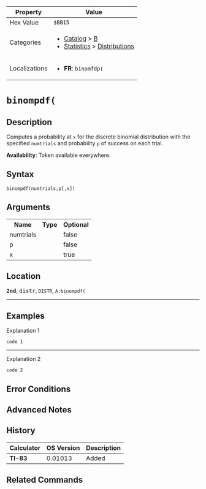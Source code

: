 | Property      | Value |
|---------------|-------|
| Hex Value     | `$BB15`|
| Categories    | <ul><li>[Catalog](<../categories/Catalog.md>) > [B](<../categories/Catalog.md#B>)</li><li>[Statistics](<../categories/Statistics.md>) > [Distributions](<../categories/Statistics.md#Distributions>)</li></ul> |
| Localizations | <ul><li><b>FR</b>: `binomfdp(`</li></ul> |

# `binompdf(`

## Description
Computes a probability at `x` for the discrete binomial distribution with the specified `numtrials` and probability `p` of success on each trial.


<b>Availability</b>: Token available everywhere.

## Syntax
`binompdf(numtrials,p[,x])`

## Arguments
<table>
<tr><th>Name</th><th>Type</th><th>Optional</th></tr>

<tr><td>numtrials</td><td></td><td>false</td></tr>

<tr><td>p</td><td></td><td>false</td></tr>

<tr><td>x</td><td></td><td>true</td></tr>

</table>

## Location
<tt><kbd><b>2nd</b></kbd></tt>, <kbd>distr</kbd>, `DISTR`, `A:binompdf(`
<hr>

## Examples

Explanation 1
```ti-basic
code 1
```
---
Explanation 2
```ti-basic
code 2
```

## Error Conditions


## Advanced Notes


## History
| Calculator | OS Version | Description |
|------------|------------|-------------|
| <b>TI-83</b> | 0.01013 | Added |

## Related Commands

